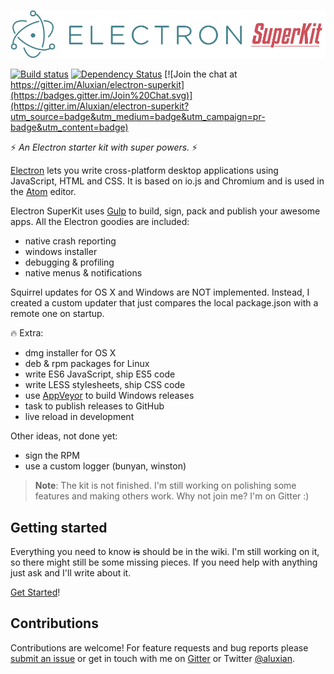 ![Electron SuperKit Logo](docs/logo.png)

[![Build status](https://ci.appveyor.com/api/projects/status/7u19ki1r7pofwr25/branch/deploy?svg=true)](https://ci.appveyor.com/project/Aluxian/electron-superkit/branch/deploy)
[![Dependency Status](https://david-dm.org/Aluxian/electron-superkit/status.svg)](https://david-dm.org/Aluxian/electron-superkit#info=dependencies)
[![Join the chat at https://gitter.im/Aluxian/electron-superkit](https://badges.gitter.im/Join%20Chat.svg)](https://gitter.im/Aluxian/electron-superkit?utm_source=badge&utm_medium=badge&utm_campaign=pr-badge&utm_content=badge)

:zap: *An Electron starter kit with super powers.* :zap:

[Electron](http://electron.atom.io/) lets you write cross-platform desktop applications using JavaScript, HTML and CSS. It is based on io.js and Chromium and is used in the [Atom](https://atom.io/) editor.

Electron SuperKit uses [Gulp](http://gulpjs.com/) to build, sign, pack and publish your awesome apps. All the Electron goodies are included:

- native crash reporting
- windows installer
- debugging & profiling
- native menus & notifications

Squirrel updates for OS X and Windows are NOT implemented. Instead, I created a custom updater that just compares the local package.json with a remote one on startup.

:fire: Extra:

- dmg installer for OS X
- deb & rpm packages for Linux
- write ES6 JavaScript, ship ES5 code
- write LESS stylesheets, ship CSS code
- use [AppVeyor](http://www.appveyor.com/) to build Windows releases
- task to publish releases to GitHub
- live reload in development

Other ideas, not done yet:

- sign the RPM
- use a custom logger (bunyan, winston)

> **Note**: The kit is not finished. I'm still working on polishing some features and making others work. Why not join me? I'm on Gitter :)

## Getting started

Everything you need to know ~~is~~ should be in the wiki. I'm still working on it, so there might still be some missing pieces. If you need help with anything just ask and I'll write about it.

[Get Started](https://github.com/Aluxian/electron-superkit/wiki/Home)!

## Contributions

Contributions are welcome! For feature requests and bug reports please [submit an issue](https://github.com/Aluxian/electron-superkit/issues) or get in touch with me on [Gitter](https://gitter.im/Aluxian/electron-superkit?utm_source=badge&utm_medium=badge&utm_campaign=pr-badge&utm_content=badge) or Twitter [@aluxian](https://twitter.com/aluxian).

